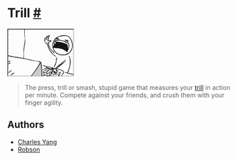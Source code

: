 # Trill [#](http://en.wikipedia.org/wiki/Trill_(music))

![Trill](src/static/trill.gif)

> The press, trill or smash, stupid game that measures your [trill](https://en.wikipedia.org/wiki/Trill_(music)) in action per minute. Compete against your friends, and crush them with your finger agility.

## Authors
- [Charles Yang](https://github.com/snwfog)
- [Robson](https://github.com/rz-robson)

